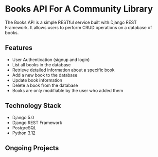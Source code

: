 # Books API For A Community Library

The Books API is a simple RESTful service built with Django REST Framework. It allows users to perform CRUD operations on a database of books.

## Features

- User Authentication (signup and login)
- List all books in the database
- Retrieve detailed information about a specific book
- Add a new book to the database
- Update book information
- Delete a book from the database
- Books are only modifiable by the user who added them

## Technology Stack

- Django 5.0
- Django REST Framework
- PostgreSQL
- Python 3.12


## Ongoing Projects

